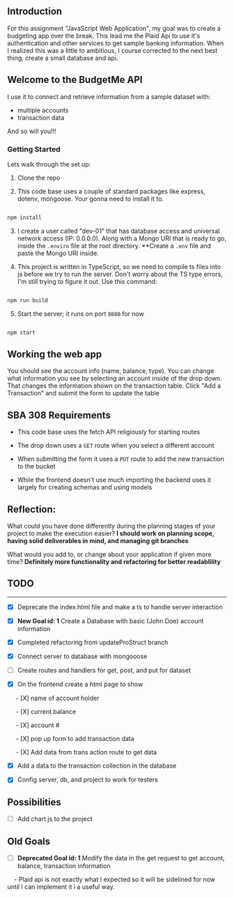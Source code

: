 ## Introduction

For this assignment "JavaScript Web Application", my goal was to create a budgeting app over the break. This lead me the Plaid Api to use it's authentication and other services to get sample banking information. When I realized this was a little to ambitious, I course corrected to the next best thing, create a small database and api.  

## Welcome to the BudgetMe API  

I use it to connect and retrieve information from a sample dataset with:
- multiple accounts
- transaction data

And so will you!!!

### Getting Started

  

Lets walk through the set up:

1. Clone the repo
  

2. This code base uses a couple of standard packages like express, dotenv, mongoose. Your gonna need to install it to.

```bash

npm install

```

3. I create a user called "dev-01" that has database access and universal network access (IP: 0.0.0.0). Along with a Mongo URI that is ready to go, inside the `.enviro` file at the root directory. **Create a `.env` file and paste the Mongo URI inside.

4. This project is written in TypeScript, so we need to compile ts files into js before we try to run the server. Don't worry about the TS type errors, I'm still trying to figure it out. Use this command:
```bash

npm run build

```

5. Start the server; it runs on port `8080` for now  

```bash

npm start

```

## Working the web app

You should see the account info (name, balance, type). You can change what information you see by selecting an account inside of the drop down. That changes the information shown on the transaction table. Click "Add a Transaction" and submit the form to update the table

## SBA 308 Requirements

- This code base uses the fetch API religiously for starting routes

- The drop down uses a `GET` route when you select a different account

- When submitting the form it uses a `PUT` route to add the new transaction to the bucket

- While the frontend doesn't use much importing the backend uses it largely for creating schemas and using models

## Reflection:


What could you have done differently during the planning stages of your project to make the execution easier? **I should work on planning scope, having solid deliverables in mind, and managing git branches**


What would you add to, or change about your application if given more time? **Definitely more functionality and refactoring for better readablility**

  
  

## TODO

---

- [X] Deprecate the index.html file and make a ts to handle server interaction

- [X] **New Goal id: 1** Create a Database with basic (John Doe) account information

- [X] Completed refactoring from updateProStruct branch

- [X] Connect server to database with mongooose

- [ ] Create routes and handlers for get, post, and put for dataset

- [X] On the frontend create a html page to show

     - [X] name of account holder

     - [X] current balance

     - [X] account #

     - [X] pop up form to add transaction data

     - [X] Add data from trans action route to get data

- [X] Add a data to the transaction collection in the database

- [X] Config server, db, and project to work for testers

  
  

## Possibilities

- [ ] Add chart.js to the project

  

## Old Goals

  

- [ ] **Deprecated Goal id: 1** Modify the data in the get request to get account, balance, transaction information

    - Plaid api is not exactly what I expected so it will be sidelined for now until I can implement it i a useful way.